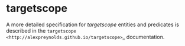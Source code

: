 # targetscope

A more detailed specification for *targetscope* entities and predicates is described in the `targetscope <http://alexpreynolds.github.io/targetscope>`_ documentation.